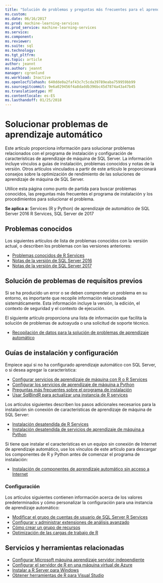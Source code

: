 ```yaml
---
title: "Solución de problemas y preguntas más frecuentes para el aprendizaje automático en SQL Server | Documentos de Microsoft"
ms.custom: 
ms.date: 06/16/2017
ms.prod: machine-learning-services
ms.prod_service: machine-learning-services
ms.service: 
ms.component: 
ms.reviewer: 
ms.suite: sql
ms.technology: 
ms.tgt_pltfrm: 
ms.topic: article
author: jeannt
ms.author: jeannt
manager: cgronlund
ms.workload: Inactive
ms.openlocfilehash: 640dde0a2faf43c7c5cda39789eaba759959bb99
ms.sourcegitcommit: 9e6a029456f4a8daddb396bc45d7874a43a47b45
ms.translationtype: MT
ms.contentlocale: es-ES
ms.lasthandoff: 01/25/2018
---
```

# <a name="troubleshoot-machine-learning"></a>Solucionar problemas de aprendizaje automático

Este artículo proporciona información para solucionar problemas relacionados con el programa de instalación y configuración de características de aprendizaje de máquina de SQL Server. La información incluye vínculos a guías de instalación, problemas conocidos y notas de la versión. Otros artículos vinculados a partir de este artículo le proporcionará consejos sobre la optimización de rendimiento de las soluciones de aprendizaje de máquina de SQL Server.

Utilice esta página como punto de partida para buscar problemas conocidos, las preguntas más frecuentes el programa de instalación y los procedimientos para solucionar el problema.

**Se aplica a:** Services (R y Python) de aprendizaje de automático de SQL Server 2016 R Services, SQL Server de 2017

## <a name="known-issues"></a>Problemas conocidos

Los siguientes artículos de lista de problemas conocidos con la versión actual, o describen los problemas con las versiones anteriores:

+ [Problemas conocidos de R Services](../advanced-analytics/known-issues-for-sql-server-machine-learning-services.md)
+ [Notas de la versión de SQL Server 2016](../sql-server/sql-server-2016-release-notes.md)
+ [Notas de la versión de SQL Server 2017](../sql-server/sql-server-2017-release-notes.md)

## <a name="troubleshooting-prerequisites"></a>Solución de problemas de requisitos previos

Si se ha producido un error o se deben comprender un problema en su entorno, es importante que recopile información relacionada sistemáticamente. Esta información incluye la versión, la edición, el contexto de seguridad y el contexto de ejecución.

El siguiente artículo proporciona una lista de información que facilita la solución de problemas de autoayuda o una solicitud de soporte técnico.

+ [Recopilación de datos para la solución de problemas de aprendizaje automático](data-collection-ml-troubleshooting-process.md)

## <a name="setup-and-configuration-guides"></a>Guías de instalación y configuración

Empiece aquí si no ha configurado aprendizaje automático con SQL Server, o si desea agregar la característica:

+ [Configurar servicios de aprendizaje de máquina con R o R Services](../advanced-analytics/r/set-up-sql-server-r-services-in-database.md)
+ [Configurar los servicios de aprendizaje de máquina a Python](../advanced-analytics/python/setup-python-machine-learning-services.md)
+ [Preguntas más frecuentes sobre el programa de instalación](../advanced-analytics/r/upgrade-and-installation-faq-sql-server-r-services.md)
+ [Usar SqlBindR para actualizar una instancia de R services](../advanced-analytics/r/use-sqlbindr-exe-to-upgrade-an-instance-of-sql-server.md)

Los artículos siguientes describen los pasos adicionales necesarios para la instalación sin conexión de características de aprendizaje de máquina de SQL Server:

+ [Instalación desatendida de R Services](../advanced-analytics/r/unattended-installs-of-sql-server-r-services.md) 
+ [Instalación desatendida de servicios de aprendizaje de máquina a Python](../advanced-analytics/python/unattended-installs-of-sql-server-python-services.md)

Si tiene que instalar el características en un equipo sin conexión de Internet de aprendizaje automático, use los vínculos de este artículo para descargar los componentes de R y Python antes de comenzar el programa de instalación:

+ [Instalación de componentes de aprendizaje automático sin acceso a Internet](../advanced-analytics/r/installing-ml-components-without-internet-access.md)

### <a name="configuration"></a>Configuración

Los artículos siguientes contienen información acerca de los valores predeterminados y cómo personalizar la configuración para una instancia de aprendizaje automático:

+ [Modificar el grupo de cuentas de usuario de SQL Server R Services](../advanced-analytics/r/modify-the-user-account-pool-for-sql-server-r-services.md)  
+ [Configurar y administrar extensiones de análisis avanzado](../advanced-analytics/r/configure-and-manage-advanced-analytics-extensions.md)  
+ [Cómo crear un grupo de recursos](r/how-to-create-a-resource-pool-for-r.md)
+ [Optimización de las cargas de trabajo de R](r/operationalizing-your-r-code.md)

## <a name="related-tools-and-services"></a>Servicios y herramientas relacionadas

+ [Configurar Microsoft máquina aprendizaje servidor independiente](../advanced-analytics/r/create-a-standalone-r-server.md)
+ [Configurar el servidor de R en una máquina virtual de Azure](../advanced-analytics/r/provision-the-r-server-only-sql-server-2016-enterprise-vm-on-azure.md)
+ [Instalar a R Server para Windows](https://msdn.microsoft.com/microsoft-r/rserver-install-windows)
+ [Obtener herramientas de R para Visual Studio](https://www.visualstudio.com/vs/rtvs/)
